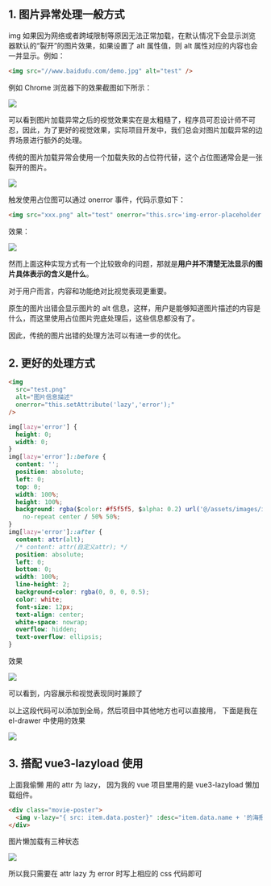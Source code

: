 ## 1. 图片异常处理一般方式

img 如果因为网络或者跨域限制等原因无法正常加载，在默认情况下会显示浏览器默认的“裂开”的图片效果，如果设置了 alt 属性值，则 alt 属性对应的内容也会一并显示。例如：

```html
<img src="//www.baidudu.com/demo.jpg" alt="test" />
```

例如 Chrome 浏览器下的效果截图如下所示：

![](https://qiniu.espe.work/blog/20220531171345.png)

可以看到图片加载异常之后的视觉效果实在是太粗糙了，程序员可忍设计师不可忍，因此，为了更好的视觉效果，实际项目开发中，我们总会对图片加载异常的边界场景进行额外的处理。

传统的图片加载异常会使用一个加载失败的占位符代替，这个占位图通常会是一张裂开的图片。

![](https://qiniu.espe.work/blog/20220531171441.png)

触发使用占位图可以通过 onerror 事件，代码示意如下：

```html
<img src="xxx.png" alt="test" onerror="this.src='img-error-placeholder.svg';" />
```

效果：

![](https://qiniu.espe.work/blog/20220531175007.png)

然而上面这种实现方式有一个比较致命的问题，那就是**用户并不清楚无法显示的图片具体表示的含义是什么**。

对于用户而言，内容和功能绝对比视觉表现更重要。

原生的图片出错会显示图片的 alt 信息，这样，用户是能够知道图片描述的内容是什么，而这里使用占位图片兜底处理后，这些信息都没有了。

因此，传统的图片出错的处理方法可以有进一步的优化。

## 2. 更好的处理方式

```html
<img
  src="test.png"
  alt="图片信息描述"
  onerror="this.setAttribute('lazy','error');"
/>
```

```css
img[lazy='error'] {
  height: 0;
  width: 0;
}
img[lazy='error']::before {
  content: '';
  position: absolute;
  left: 0;
  top: 0;
  width: 100%;
  height: 100%;
  background: rgba($color: #f5f5f5, $alpha: 0.2) url('@/assets/images/img-error-placeholder.svg')
    no-repeat center / 50% 50%;
}
img[lazy='error']::after {
  content: attr(alt);
  /* content: attr(自定义attr); */
  position: absolute;
  left: 0;
  bottom: 0;
  width: 100%;
  line-height: 2;
  background-color: rgba(0, 0, 0, 0.5);
  color: white;
  font-size: 12px;
  text-align: center;
  white-space: nowrap;
  overflow: hidden;
  text-overflow: ellipsis;
}
```

效果

![](https://qiniu.espe.work/blog/20220531175629.png)

可以看到，内容展示和视觉表现同时兼顾了

以上这段代码可以添加到全局，然后项目中其他地方也可以直接用， 下面是我在
el-drawer 中使用的效果

![](https://qiniu.espe.work/blog/20220531175747.png)

## 3. 搭配 vue3-lazyload 使用

上面我偷懒 用的 attr 为 lazy， 因为我的 vue 项目里用的是 vue3-lazyload 懒加载组件。

```html
<div class="movie-poster">
  <img v-lazy="{ src: item.data.poster}" :desc="item.data.name + '的海报'" />
</div>
```

图片懒加载有三种状态

![](https://qiniu.espe.work/blog/20220531180254.png)

所以我只需要在 attr lazy 为 error 时写上相应的 css 代码即可

